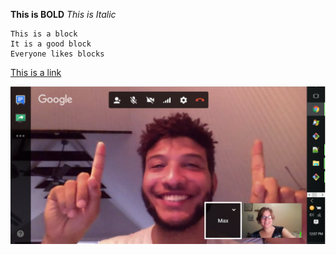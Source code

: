 **This is BOLD**
*This is Italic*

```
This is a block
It is a good block
Everyone likes blocks
```

[This is a link](http://www.dezeen.com)

![This is (hopefully) an image](screenshot.png)